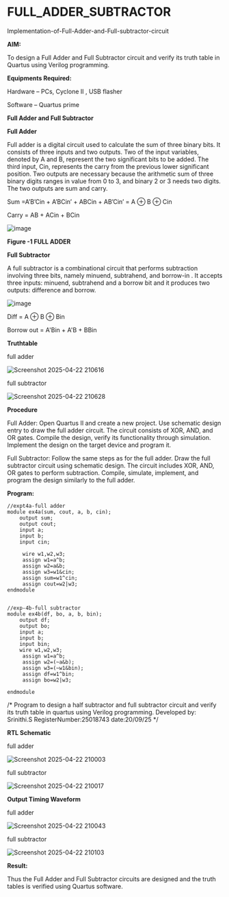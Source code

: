 # FULL_ADDER_SUBTRACTOR

Implementation-of-Full-Adder-and-Full-subtractor-circuit

**AIM:**

To design a Full Adder and Full Subtractor circuit and verify its truth table in Quartus using Verilog programming.

**Equipments Required:**

Hardware – PCs, Cyclone II , USB flasher

Software – Quartus prime

**Full Adder and Full Subtractor**

**Full Adder**

Full adder is a digital circuit used to calculate the sum of three binary bits. It consists of three inputs and two outputs. Two of the input variables, denoted by A and B, represent the two significant bits to be added. The third input, Cin, represents the carry from the previous lower significant position. Two outputs are necessary because the arithmetic sum of three binary digits ranges in value from 0 to 3, and binary 2 or 3 needs two digits. The two outputs are sum and carry.

Sum =A’B’Cin + A’BCin’ + ABCin + AB’Cin’ = A ⊕ B ⊕ Cin 

Carry = AB + ACin + BCin

![image](https://github.com/naavaneetha/FULL_ADDER_SUBTRACTOR/assets/154305477/0f30ba51-5ffb-4198-845f-18e054f675e7)

**Figure -1 FULL ADDER**

**Full Subtractor**

A full subtractor is a combinational circuit that performs subtraction involving three bits, namely minuend, subtrahend, and borrow-in . It accepts three inputs: minuend, subtrahend and a borrow bit and it produces two outputs: difference and borrow.

![image](https://github.com/naavaneetha/FULL_ADDER_SUBTRACTOR/assets/154305477/02b24f51-ab51-4304-9ad6-7b81ffc1ead5)

Diff = A ⊕ B ⊕ Bin 

Borrow out = A'Bin + A'B + BBin

**Truthtable**

full adder

![Screenshot 2025-04-22 210616](https://github.com/user-attachments/assets/cb470266-ed7a-41ba-82f9-731c291e687b)

full subtractor

![Screenshot 2025-04-22 210628](https://github.com/user-attachments/assets/dc341a31-2a58-4b56-9cb1-ee62d0a9a300)

**Procedure**

Full Adder: Open Quartus II and create a new project. Use schematic design entry to draw the full adder circuit. The circuit consists of XOR, AND, and OR gates. Compile the design, verify its functionality through simulation. Implement the design on the target device and program it.

Full Subtractor: Follow the same steps as for the full adder. Draw the full subtractor circuit using schematic design. The circuit includes XOR, AND, OR gates to perform subtraction. Compile, simulate, implement, and program the design similarly to the full adder.

**Program:**
```
//expt4a-full adder
module ex4a(sum, cout, a, b, cin);
    output sum;
    output cout;
    input a;
    input b;
    input cin;

	 wire w1,w2,w3;
	 assign w1=a^b;
	 assign w2=a&b;
	 assign w3=w1&cin;
	 assign sum=w1^cin;
	 assign cout=w2|w3;
endmodule


//exp-4b-full subtractor
module ex4b(df, bo, a, b, bin);
    output df;
    output bo;
    input a;
    input b;
    input bin;
	wire w1,w2,w3;
	 assign w1=a^b;
	 assign w2=(~a&b);
	 assign w3=(~w1&bin);
	 assign df=w1^bin;
	 assign bo=w2|w3;

endmodule
```
/* Program to design a half subtractor and full subtractor circuit and verify its truth table in quartus using Verilog programming.
Developed by: Srinithi.S
RegisterNumber:25018743
date:20/09/25
*/

**RTL Schematic**

full adder

![Screenshot 2025-04-22 210003](https://github.com/user-attachments/assets/746f29ad-ebf7-4979-8727-e7048774e797)

full subtractor

![Screenshot 2025-04-22 210017](https://github.com/user-attachments/assets/6b650132-5622-4515-9da4-e5530d54a03d)

**Output Timing Waveform**

full adder

![Screenshot 2025-04-22 210043](https://github.com/user-attachments/assets/07260fd2-dc60-47a5-8ea4-66a5ef2513de)

full subtractor

![Screenshot 2025-04-22 210103](https://github.com/user-attachments/assets/ad9beebc-c915-4ff9-aeaf-78a234b67815)

**Result:**

Thus the Full Adder and Full Subtractor circuits are designed and the truth tables is verified using Quartus software.



